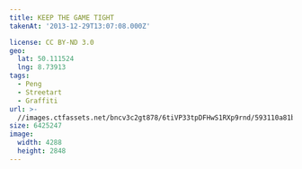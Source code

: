 ```yaml
---
title: KEEP THE GAME TIGHT
takenAt: '2013-12-29T13:07:08.000Z'

license: CC BY-ND 3.0
geo:
  lat: 50.111524
  lng: 8.73913
tags:
  - Peng
  - Streetart
  - Graffiti
url: >-
  //images.ctfassets.net/bncv3c2gt878/6tiVP33tpDFHwS1RXp9rnd/593110a81b07284b32bbe5013352f701/keep-the-game-tight_11625035125_o
size: 6425247
image:
  width: 4288
  height: 2848
---
```

